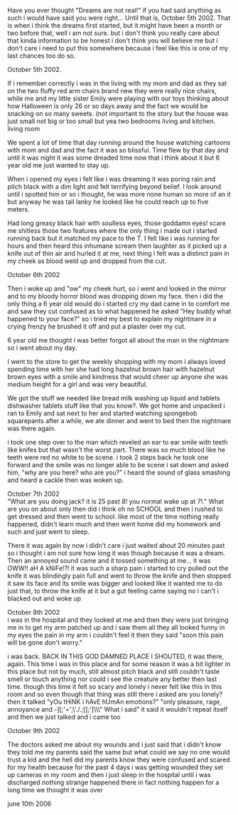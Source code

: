  Have you ever thought "Dreams are not real!" if you had said anything as such i would have said you were right... Until that is,  October 5th 2002. That is when i think the dreams first started, but it might have been a month or two before that, well i am not sure. but i don't think you really care about that kinda information to be honest i don't think you will believe me but i don't care i need to put this somewhere because i feel like this is one of my last chances too do so.

October 5th 2002.

If i remember correctly i was in the living with my mom and dad as they sat on the two fluffy red arm chairs brand new they were really nice chairs, while me and my little sister Emily were playing with our toys thinking about how Halloween is only  26 or so days away and the fact we would be snacking on so many sweets. (not important to the story but the house was just small not big or too small but yea two bedrooms living and kitchen. living room

We spent a lot of time that day running around the house watching cartoons with mom and dad and the fact it was so blissful. Time flew by that day and until it was night it was some dreaded time now that i think about it but 6 year old me just wanted to stay up.

When i opened my eyes i felt like i was dreaming it was poring rain  and pitch black with a dim light and felt terrifying beyond belief. I look around until i spotted him or so i thought, he was more none human so more of an it but anyway he was tall lanky he looked like he could reach up to five meters.

Had long greasy black hair with soulless eyes, those goddamn eyes! scare me shitless those two features where the only thing i made out i started running back but it matched my pace to the T. I felt like i was running for hours and then heard this inhumane scream then laughter as it picked up a knife out of thin air and hurled it at me, next thing i felt was a distinct pain in my cheek as blood weld up and dropped from the cut.

October 6th 2002

Then i woke up and "ow" my cheek hurt, so i went and looked in the mirror and to my bloody horror blood was dropping down my face. then i did the only thing a 6 year old would do i started cry my dad came in to comfort me and saw they cut confused as to what happened  he asked "Hey buddy what happened to your face?" so i tried my best to explain my nightmare in a crying frenzy he brushed it off and put a plaster over my cut.

6 year old me thought i was better forgot all about the man in the nightmare so i went about my day.

I went to the store to get the weekly shopping with my mom i always loved spending time with her she had long hazelnut brown hair with hazelnut brown eyes with a smile and kindness that would cheer up anyone she was medium height for a girl and was very beautiful.

We got the stuff we needed like bread milk washing up liquid and tablets dishwasher tablets stuff like that you know?. We got home and unpacked i ran to Emily and sat next to her and started watching spongebob squarepants  after a while, we ate dinner and went to bed then the nightmare was there again.

i took one step over to the man which reveled an ear to ear smile with teeth like knifes but that wasn't the worst part. There was so much blood like he teeth were red no white to be scene. i took 2 steps back he took one forward and the smile was no longer  able to be scene i sat down and asked him, "why are you here? who are you?" i heard the sound of glass smashing and heard a cackle then was woken up.

October 7th 2002  
"What are you doing jack? it is 25 past 8! you normal wake up at 7!." What are you on about only then did i think oh no SCHOOL and then i rushed to get dressed and then went to school.  like most of the time nothing really happened, didn't learn much and then went home did my homework and such and just went to sleep.

  
There it was again by now i didn't care  i just waited about 20 minutes past so i thought i am not sure how long it was though because it was a dream. Then an annoyed sound came and it tossed something at me... it was OWW!! aH A kNiFe!?! it was such a sharp pain i started to cry pulled out the knife it was blindingly pain full and went to throw the knife and then stopped it saw its face and its smile was bigger and looked like it wanted me to do just that, to throw the knife at it but a gut feeling came saying no i can't i blacked out and woke up

  
October 8th 2002  
i was in the hospital and they looked at me and then they were just bringing me in to get my arm patched up and i saw them all they all looked funny in my eyes the pain in my arm i couldn't feel it then they said "soon this pain will be gone don't worry."

  
i was back. BACK IN THIS GOD DAMNED PLACE I SHOUTED, it was there, again. This time i was in this place and for some reason it was a bit lighter in this place but not by much, still almost pitch black and still couldn't taste smell or touch anything nor could i see the creature any better then last time. though this time it felt so scary and lonely i never felt like this in this room and so even though that thing was still there i asked are you lonely? then it talked "yOu tHiNK i hAvE hUmAn emotions?" "only pleasure, rage, annoyance and -\]\[;'=';\\'./.;\[\[;'\[\\\\\\" What i said" it said it wouldn't repeat itself and then we just talked and i came too

October 9th 2002 

The doctors asked me about my wounds and i just said that i didn't know they told me my parents said the same but what could we say no one would trust a kid and the hell did my parents know they were confused and scared for my health because for the past 4 days i was getting wounded they set up cameras in my room and then i just sleep in the hospital until i was discharged   nothing strange happened there in fact nothing happen for a long time we thought it was over

june 10th 2006